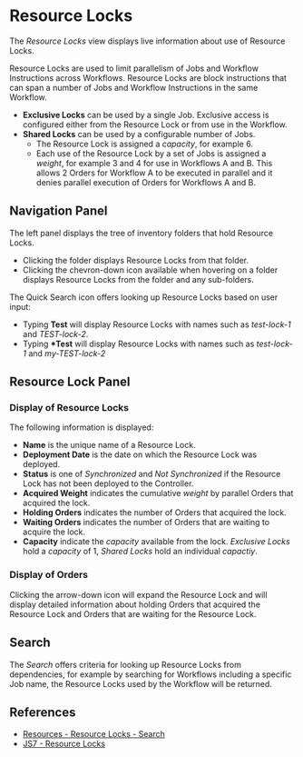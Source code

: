 # Resource Locks

The *Resource Locks* view displays live information about use of Resource Locks.

Resource Locks are used to limit parallelism of Jobs and Workflow Instructions across Workflows.
Resource Locks are block instructions that can span a number of Jobs and Workflow Instructions in the same Workflow.

- **Exclusive Locks** can be used by a single Job. Exclusive access is configured either from the Resource Lock or from use in the Workflow.
- **Shared Locks** can be used by a configurable number of Jobs.
  - The Resource Lock is assigned a *capacity*, for example 6.
  - Each use of the Resource Lock by a set of Jobs is assigned a *weight*, for example 3 and 4 for use in Workflows A and B. This allows 2 Orders for Workflow A to be executed in parallel and it denies parallel execution of Orders for Workflows A and B.

## Navigation Panel

The left panel displays the tree of inventory folders that hold Resource Locks.

- Clicking the folder displays Resource Locks from that folder.
- Clicking the chevron-down icon available when hovering on a folder displays Resource Locks from the folder and any sub-folders.

The Quick Search icon offers looking up Resource Locks based on user input:

- Typing **Test** will display Resource Locks with names such as *test-lock-1* and *TEST-lock-2*. 
- Typing **\*Test** will display Resource Locks with names such as *test-lock-1* and *my-TEST-lock-2*

## Resource Lock Panel

### Display of Resource Locks

The following information is displayed:

- **Name** is the unique name of a Resource Lock.
- **Deployment Date** is the date on which the Resource Lock was deployed.
- **Status** is one of *Synchronized* and *Not Synchronized* if the Resource Lock has not been deployed to the Controller.
- **Acquired Weight** indicates the cumulative *weight* by parallel Orders that acquired the lock.
- **Holding Orders** indicates the number of Orders that acquired the lock.
- **Waiting Orders** indicates the number of Orders that are waiting to acquire the lock.
- **Capacity** indicate the *capacity* available from the lock. *Exclusive Locks* hold a *capacity* of 1, *Shared Locks* hold an individual *capactiy*.

### Display of Orders

Clicking the arrow-down icon will expand the Resource Lock and will display detailed information about holding Orders that acquired the Resource Lock and Orders that are waiting for the Resource Lock.

## Search

The *Search* offers criteria for looking up Resource Locks from dependencies, for example by searching for Workflows including a specific Job name, the Resource Locks used by the Workflow will be returned.

## References

- [Resources - Resource Locks - Search](/resources-resource-locks-search)
- [JS7 - Resource Locks](https://kb.sos-berlin.com/display/JS7/JS7+-+Resource+Locks)
